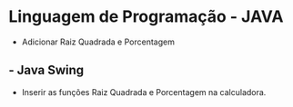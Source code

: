 # Linguagem de Programação - JAVA

* Adicionar Raiz Quadrada e Porcentagem 

## - Java Swing

* Inserir as funções Raiz Quadrada e Porcentagem na calculadora.